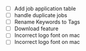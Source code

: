 * [ ] Add job application table
* [ ] handle duplicate jobs
* [ ] Rename Keywords to Tags
* [ ] Download feature
* [ ] Incorrect logo font on mac
* [ ] Incorrect logo font on mac